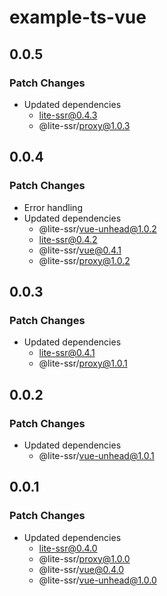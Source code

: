 # example-ts-vue

## 0.0.5

### Patch Changes

- Updated dependencies
  - lite-ssr@0.4.3
  - @lite-ssr/proxy@1.0.3

## 0.0.4

### Patch Changes

- Error handling
- Updated dependencies
  - @lite-ssr/vue-unhead@1.0.2
  - lite-ssr@0.4.2
  - @lite-ssr/vue@0.4.1
  - @lite-ssr/proxy@1.0.2

## 0.0.3

### Patch Changes

- Updated dependencies
  - lite-ssr@0.4.1
  - @lite-ssr/proxy@1.0.1

## 0.0.2

### Patch Changes

- Updated dependencies
  - @lite-ssr/vue-unhead@1.0.1

## 0.0.1

### Patch Changes

- Updated dependencies
  - lite-ssr@0.4.0
  - @lite-ssr/proxy@1.0.0
  - @lite-ssr/vue@0.4.0
  - @lite-ssr/vue-unhead@1.0.0
